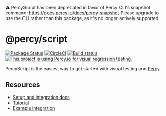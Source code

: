 ⚠️ PercyScript has been deprecated in favor of Percy CLI's snapshot command: https://docs.percy.io/docs/percy-snapshot Please upgrade to use the CLI rather than this package, as it's no longer actively supported.

# @percy/script
[![Package Status](https://img.shields.io/npm/v/@percy/script.svg)](https://www.npmjs.com/package/@percy/script)
[![CircleCI](https://circleci.com/gh/percy/percy-script/tree/master.svg?style=svg)](https://circleci.com/gh/percy/percy-script/tree/master)
[![Build status](https://ci.appveyor.com/api/projects/status/h3pgs7unevaqos7o/branch/master?svg=true)](https://ci.appveyor.com/project/percy/percy-script/branch/master)
[![This project is using Percy.io for visual regression testing.](https://percy.io/static/images/percy-badge.svg)](https://percy.io/percy/percy-script)

PercyScript is the easiest way to get started with visual testing and [Percy](https://percy.io).

## Resources

* [Setup and integration docs](https://docs.percy.io/docs/percyscript)
* [Tutorial](https://docs.percy.io/docs/percyscript-tutorial)
* [Example integration](https://github.com/percy/example-percyscript)
